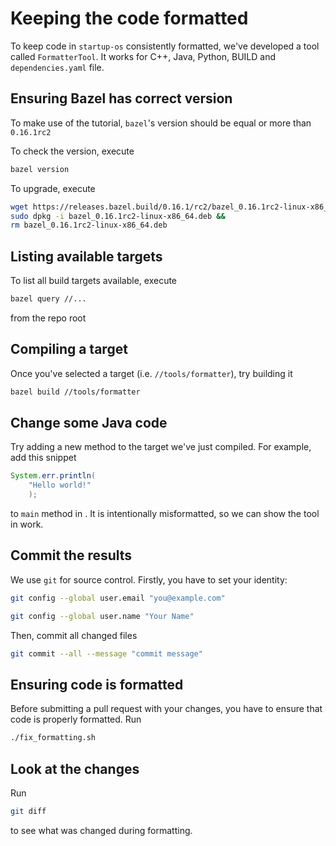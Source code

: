 # Keeping the code formatted

To keep code in `startup-os` consistently formatted,
we've developed a tool called `FormatterTool`.
It works for C++, Java, Python, BUILD 
and `dependencies.yaml` file.

## Ensuring Bazel has correct version
To make use of the tutorial, `bazel`'s version should be
equal or more than `0.16.1rc2`

To check the version, execute
```bash
bazel version
```

To upgrade, execute
```bash
wget https://releases.bazel.build/0.16.1/rc2/bazel_0.16.1rc2-linux-x86_64.deb &&
sudo dpkg -i bazel_0.16.1rc2-linux-x86_64.deb && 
rm bazel_0.16.1rc2-linux-x86_64.deb
```

## Listing available targets

To list all build targets available, execute 
```bash
bazel query //...
```
from the repo root

## Compiling a target

Once you've selected a target (i.e. `//tools/formatter`),
try building it
```bash
bazel build //tools/formatter
```

## Change some Java code
Try adding a new method to the target we've just compiled.
For example, add this snippet
```java
System.err.println(
	"Hello world!"
	);
```
to `main` method in 
<walkthrough-editor-open-file 
	filePath="startup-os/tools/formatter/FormatterTool.java" 
	text="FormatterTool.java">
</walkthrough-editor-open-file>.
It is intentionally misformatted, so we can show the tool in work.

## Commit the results
We use `git` for source control. Firstly, you have to set your identity:
```bash
git config --global user.email "you@example.com"
```

```bash
git config --global user.name "Your Name"
```

Then, commit all changed files
```bash
git commit --all --message "commit message"
```

## Ensuring code is formatted
Before submitting a pull request with your changes,
you have to ensure that code is properly formatted. 
Run 
```bash
./fix_formatting.sh
```

## Look at the changes
Run
```bash
git diff
```
to see what was changed during formatting.
